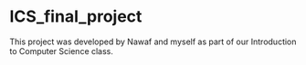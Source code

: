 # ICS_final_project
This project was developed by Nawaf and myself as part of our Introduction to Computer Science class.
